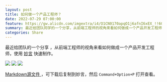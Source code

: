 ```yaml
---
layout: post
title: 如何做一个产品工程师？
date: 2022-07-29 07:00:00
feature: https://gw.alicdn.com/imgextra/i4/O1CN0170apqO1j6afnI6xEX_!!6000000004499-0-tps-2000-1064.jpg
summary: 最近给团队同学的一个分享，从前端工程师的视角来看如何做成一个产品开发工程师。
categories: Share
---
```


最近给团队的一个分享
，从前端工程师的视角来看如何做成一个产品开发工程师，使用 <a href="https://github.com/tw93/MiaoYan" target="_blank">妙言</a> 快速制作。

![](https://gw.alipayobjects.com/zos/k/pdf/pd.jpg)
![](https://gw.alipayobjects.com/zos/k/pdf/pd2.jpg)
![](https://gw.alipayobjects.com/zos/k/pdf/pd3.jpg)

<a href="../images/pdf/How-to-be-a-product-engineer.md" target="_blank"> Markdown源文件 </a>，可下载后复制到妙言，然后 `Command+Option+P` 打开查看。
